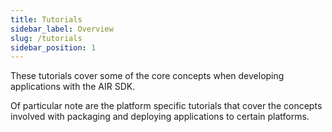 ```yaml
---
title: Tutorials
sidebar_label: Overview
slug: /tutorials
sidebar_position: 1
---
```


These tutorials cover some of the core concepts when developing applications with the AIR SDK.

Of particular note are the platform specific tutorials that cover the concepts involved with packaging and deploying applications to certain platforms.

